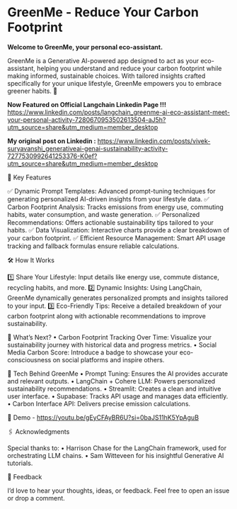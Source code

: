 # GreenMe - Reduce Your Carbon Footprint

**Welcome to GreenMe, your personal eco-assistant.**

GreenMe is a Generative AI-powered app designed to act as your eco-assistant, helping you understand and reduce your carbon footprint while making informed, sustainable choices. With tailored insights crafted specifically for your unique lifestyle, GreenMe empowers you to embrace greener habits. 🌱

**Now Featured on Official Langchain Linkedin Page !!!**
https://www.linkedin.com/posts/langchain_greenme-ai-eco-assistant-meet-your-personal-activity-7280670953502613504-aJ5h?utm_source=share&utm_medium=member_desktop

**My original post on Linkedin :**
https://www.linkedin.com/posts/vivek-suryavanshi_generativeai-genai-sustainability-activity-7277530992641253376-K0ef?utm_source=share&utm_medium=member_desktop



🚀 Key Features

✅ Dynamic Prompt Templates: Advanced prompt-tuning techniques for generating personalized AI-driven insights from your lifestyle data.
✅ Carbon Footprint Analysis: Tracks emissions from energy use, commuting habits, water consumption, and waste generation.
✅ Personalized Recommendations: Offers actionable sustainability tips tailored to your habits.
✅ Data Visualization: Interactive charts provide a clear breakdown of your carbon footprint.
✅ Efficient Resource Management: Smart API usage tracking and fallback formulas ensure reliable calculations.

🛠️ How It Works

1️⃣ Share Your Lifestyle: Input details like energy use, commute distance, recycling habits, and more.
2️⃣ Dynamic Insights: Using LangChain, GreenMe dynamically generates personalized prompts and insights tailored to your input.
3️⃣ Eco-Friendly Tips: Receive a detailed breakdown of your carbon footprint along with actionable recommendations to improve sustainability.

🌟 What’s Next?
	•	Carbon Footprint Tracking Over Time: Visualize your sustainability journey with historical data and progress metrics.
	•	Social Media Carbon Score: Introduce a badge to showcase your eco-consciousness on social platforms and inspire others.

🧠 Tech Behind GreenMe
	•	Prompt Tuning: Ensures the AI provides accurate and relevant outputs.
	•	LangChain + Cohere LLM: Powers personalized sustainability recommendations.
	•	Streamlit: Creates a clean and intuitive user interface.
	•	Supabase: Tracks API usage and manages data efficiently.
	•	Carbon Interface API: Delivers precise emission calculations.


🎥 Demo - https://youtu.be/gEyCFAyBR6U?si=0baJS11hK5YpAguB

🖇️ Acknowledgments

Special thanks to:
	•	Harrison Chase for the LangChain framework, used for orchestrating LLM chains.
	•	Sam Witteveen for his insightful Generative AI tutorials.

💬 Feedback

I’d love to hear your thoughts, ideas, or feedback. Feel free to open an issue or drop a comment.

